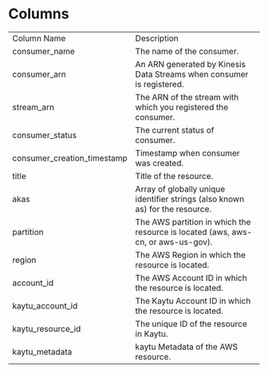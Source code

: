 # Columns  

<table>
	<tr><td>Column Name</td><td>Description</td></tr>
	<tr><td>consumer_name</td><td>The name of the consumer.</td></tr>
	<tr><td>consumer_arn</td><td>An ARN generated by Kinesis Data Streams when consumer is registered.</td></tr>
	<tr><td>stream_arn</td><td>The ARN of the stream with which you registered the consumer.</td></tr>
	<tr><td>consumer_status</td><td>The current status of consumer.</td></tr>
	<tr><td>consumer_creation_timestamp</td><td>Timestamp when consumer was created.</td></tr>
	<tr><td>title</td><td>Title of the resource.</td></tr>
	<tr><td>akas</td><td>Array of globally unique identifier strings (also known as) for the resource.</td></tr>
	<tr><td>partition</td><td>The AWS partition in which the resource is located (aws, aws-cn, or aws-us-gov).</td></tr>
	<tr><td>region</td><td>The AWS Region in which the resource is located.</td></tr>
	<tr><td>account_id</td><td>The AWS Account ID in which the resource is located.</td></tr>
	<tr><td>kaytu_account_id</td><td>The Kaytu Account ID in which the resource is located.</td></tr>
	<tr><td>kaytu_resource_id</td><td>The unique ID of the resource in Kaytu.</td></tr>
	<tr><td>kaytu_metadata</td><td>kaytu Metadata of the AWS resource.</td></tr>
</table>